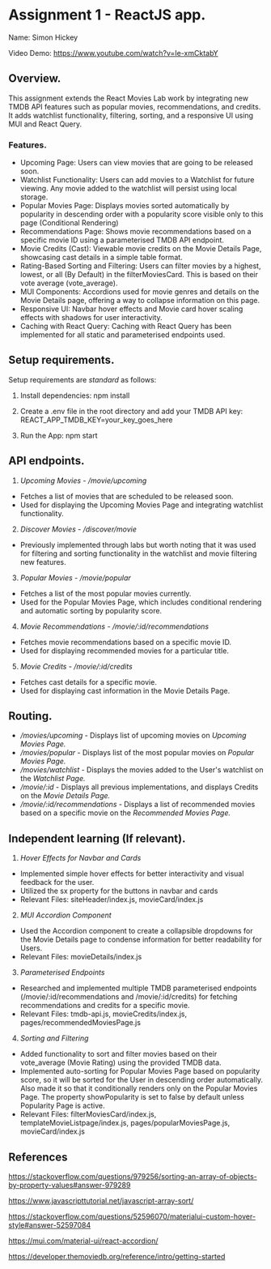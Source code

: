 # Assignment 1 - ReactJS app.

Name: Simon Hickey

Video Demo: https://www.youtube.com/watch?v=Ie-xmCktabY
## Overview.

This assignment extends the React Movies Lab work by integrating new TMDB API features such as popular movies, recommendations, and credits. It adds watchlist functionality, filtering, sorting, and a responsive UI using MUI and React Query.

### Features.
 
+ Upcoming Page: Users can view movies that are going to be released soon. 
+ Watchlist Functionality: Users can add movies to a Watchlist for future viewing. Any movie added to the watchlist will persist using local storage.
+ Popular Movies Page: Displays movies sorted automatically by popularity in descending order with a popularity score visible only to this page (Conditional Rendering) 
+ Recommendations Page: Shows movie recommendations based on a specific movie ID using a parameterised TMDB API endpoint.
+ Movie Credits (Cast): Viewable movie credits on the Movie Details Page, showcasing cast details in a simple table format.
+ Rating-Based Sorting and Filtering: Users can filter movies by a highest, lowest, or all (By Default) in the filterMoviesCard. This is based on their vote average (vote_average).
+ MUI Components: Accordions used for movie genres and details on the Movie Details page, offering a way to collapse information on this page.
+ Responsive UI: Navbar hover effects and Movie card hover scaling effects with shadows for user interactivity.
+ Caching with React Query: Caching with React Query has been implemented for all static and parameterised endpoints used. 

## Setup requirements.

Setup requirements are _standard_ as follows:

1. Install dependencies:
npm install

2. Create a .env file in the root directory and add your TMDB API key:
REACT_APP_TMDB_KEY=your_key_goes_here

3. Run the App:
npm start

## API endpoints.

1. *Upcoming Movies - /movie/upcoming*
+ Fetches a list of movies that are scheduled to be released soon.
+ Used for displaying the Upcoming Movies Page and integrating watchlist functionality.

2. *Discover Movies - /discover/movie*
+ Previously implemented through labs but worth noting that it was used for filtering and sorting functionality in the watchlist and movie filtering new features.

3. *Popular Movies - /movie/popular*
+ Fetches a list of the most popular movies currently.
+ Used for the Popular Movies Page, which includes conditional rendering and automatic sorting by popularity score.

4. *Movie Recommendations - /movie/:id/recommendations*
+ Fetches movie recommendations based on a specific movie ID.
+ Used for displaying recommended movies for a particular title.

5. *Movie Credits - /movie/:id/credits*
+ Fetches cast details for a specific movie.
+ Used for displaying cast information in the Movie Details Page.

## Routing.

+ */movies/upcoming* - Displays list of upcoming movies on *Upcoming Movies Page.*
+ */movies/popular* - Displays list of the most popular movies on *Popular Movies Page.* 
+ */movies/watchlist* - Displays the movies added to the User's watchlist on the *Watchlist Page.*
+ */movie/:id* - Displays all previous implementations, and displays Credits on the *Movie Details Page.*
+ */movie/:id/recommendations* - Displays a list of recommended movies based on a specific movie on the *Recommended Movies Page.*

## Independent learning (If relevant).

1. *Hover Effects for Navbar and Cards*
+ Implemented simple hover effects for better interactivity and visual feedback for the user.
+ Utilized the sx property for the buttons in navbar and cards
+ Relevant Files: siteHeader/index.js, movieCard/index.js

2. *MUI Accordion Component*
+ Used the Accordion component to create a collapsible dropdowns for the Movie Details page to condense information for better readability for Users.
+ Relevant Files: movieDetails/index.js

3. *Parameterised Endpoints*
+ Researched and implemented multiple TMDB parameterised endpoints (/movie/:id/recommendations and /movie/:id/credits) for fetching recommendations and credits for a specific movie.
+ Relevant Files: tmdb-api.js, movieCredits/index.js, pages/recommendedMoviesPage.js

4. *Sorting and Filtering*
+ Added functionality to sort and filter movies based on their vote_average (Movie Rating) using the provided TMDB data.
+ Implemented auto-sorting for Popular Movies Page based on popularity score, so it will be sorted for the User in descending order automatically. Also made it so that it conditionally renders only on the Popular Movies Page. The property showPopularity is set to false by default unless Popularity Page is active.
+ Relevant Files: filterMoviesCard/index.js, templateMovieListpage/index.js, pages/popularMoviesPage.js, movieCard/index.js

## References

https://stackoverflow.com/questions/979256/sorting-an-array-of-objects-by-property-values#answer-979289

https://www.javascripttutorial.net/javascript-array-sort/

https://stackoverflow.com/questions/52596070/materialui-custom-hover-style#answer-52597084

https://mui.com/material-ui/react-accordion/

https://developer.themoviedb.org/reference/intro/getting-started